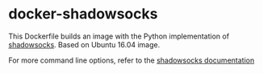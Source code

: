 docker-shadowsocks
==================

This Dockerfile builds an image with the Python implementation of [shadowsocks](https://github.com/shadowsocks/shadowsocks). Based on Ubuntu 16.04 image.

For more command line options, refer to the [shadowsocks documentation](https://github.com/shadowsocks/shadowsocks/tree/master)
